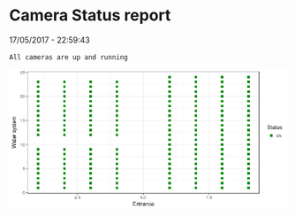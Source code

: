 Camera Status report
================
17/05/2017 - 22:59:43

    All cameras are up and running

![](camreport_files/figure-markdown_github/unnamed-chunk-2-1.png)
